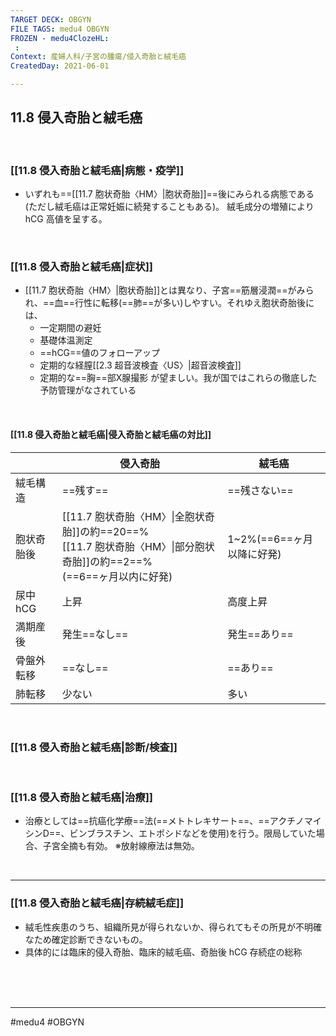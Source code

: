```yaml
---
TARGET DECK: OBGYN
FILE TAGS: medu4 OBGYN
FROZEN - medu4ClozeHL:
 : 
Context: 産婦人科/子宮の腫瘍/侵入奇胎と絨毛癌
CreatedDay: 2021-06-01

---
```


## 11.8 侵入奇胎と絨毛癌

<br>

### [[11.8 侵入奇胎と絨毛癌|病態・疫学]]
* いずれも==[[11.7 胞状奇胎〈HM〉|胞状奇胎]]==後にみられる病態である(ただし絨毛癌は正常妊娠に続発することもある)。 絨毛成分の増殖により hCG 高値を呈する。
<!--ID: 1656579505114-->


<br>

### [[11.8 侵入奇胎と絨毛癌|症状]]
* [[11.7 胞状奇胎〈HM〉|胞状奇胎]]とは異なり、子宮==筋層浸潤==がみられ、==血==行性に転移(==肺==が多い)しやすい。それゆえ胞状奇胎後には、
	* 一定期間の避妊
	* 基礎体温測定
	* ==hCG==値のフォローアップ 
	* 定期的な経膣[[2.3 超音波検査〈US〉|超音波検査]]
	* 定期的な==胸==部X腺撮影
	が望ましい。我が国ではこれらの徹底した予防管理がなされている
　
<!--ID: 1622523511050-->


<br>

#### [[11.8 侵入奇胎と絨毛癌|侵入奇胎と絨毛癌の対比]]
| | 侵入奇胎 | 絨毛癌|
|---|---|---|
|絨毛構造|==残す==|==残さない==|
|胞状奇胎後|[[11.7 胞状奇胎〈HM〉\|全胞状奇胎]]の約==20==%<br>[[11.7 胞状奇胎〈HM〉\|部分胞状奇胎]]の約==2==%<br>(==6==ヶ月以内に好発)|1~2%(==6==ヶ月以降に好発)|)
|尿中hCG|上昇|高度上昇|
|満期産後|発生==なし==|発生==あり==|
|骨盤外転移|==なし==|==あり==|
|肺転移|少ない|多い|
<!--ID: 1655935560786-->




<br>

### [[11.8 侵入奇胎と絨毛癌|診断/検査]]




<br>

### [[11.8 侵入奇胎と絨毛癌|治療]]
* 治療としては==抗癌化学療==法(==メトトレキサート==、==アクチノマイシンD==、ビンブラスチン、エトポシドなどを使用)を行う。限局していた場合、子宮全摘も有効。
※放射線療法は無効。
<!--ID: 1622523511062-->


<br>

---
### [[11.8 侵入奇胎と絨毛癌|存続絨毛症]]
* 絨毛性疾患のうち、組織所見が得られないか、得られてもその所見が不明確なため確定診断できないもの。
* 具体的には臨床的侵入奇胎、臨床的絨毛癌、奇胎後 hCG 存続症の総称





<br><br><br>

---
#medu4 #OBGYN
